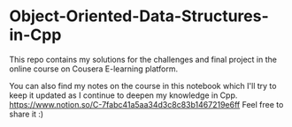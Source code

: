 # Object-Oriented-Data-Structures-in-Cpp
This repo contains my solutions for the challenges and final project in the online course on Cousera E-learning platform. 

You can also find my notes on the course in this notebook which I'll try to keep it updated as I continue to deepen my knowledge in Cpp.
https://www.notion.so/C-7fabc41a5aa34d3c8c83b1467219e6ff
Feel free to share it :)
